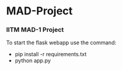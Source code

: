 # MAD-Project
### IITM MAD-1 Project
To start the flask webapp use the command: 
* pip install -r requirements.txt
* python app.py

